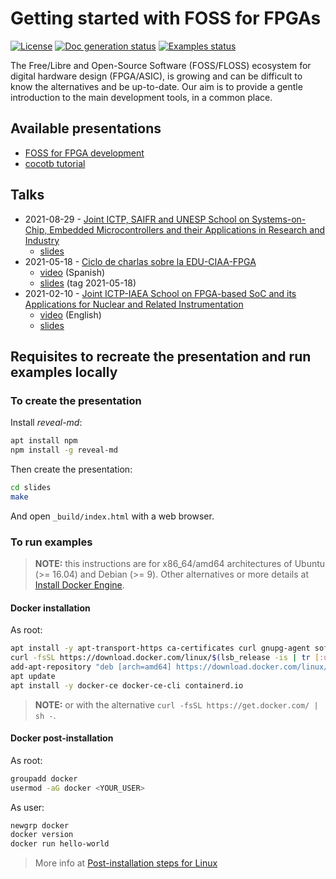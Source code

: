 # Getting started with FOSS for FPGAs

[![License](https://img.shields.io/github/license/rodrigomelo9/FOSS-for-FPGAs.svg?longCache=true)](https://github.com/rodrigomelo9/FOSS-for-FPGAs/blob/main/LICENSE)
[![Doc generation status](https://img.shields.io/github/workflow/status/rodrigomelo9/FOSS-for-FPGAs/doc?longCache=true&label=doc)](https://github.com/rodrigomelo9/FOSS-for-FPGAs/actions/workflows/doc.yml)
[![Examples status](https://img.shields.io/github/workflow/status/rodrigomelo9/FOSS-for-FPGAs/doc?longCache=true&label=examples)](https://github.com/rodrigomelo9/FOSS-for-FPGAs/actions/workflows/examples.yml)

The Free/Libre and Open-Source Software (FOSS/FLOSS) ecosystem for digital hardware design (FPGA/ASIC), is growing and can be difficult to know the alternatives and be up-to-date.
Our aim is to provide a gentle introduction to the main development tools, in a common place.

## Available presentations

* [FOSS for FPGA development](https://rodrigomelo9.github.io/FOSS-for-FPGAs/foss-for-fpga.html)
* [cocotb tutorial](https://rodrigomelo9.github.io/FOSS-for-FPGAs/cocotb.html)

## Talks

* 2021-08-29 - [Joint ICTP, SAIFR and UNESP School on Systems-on-Chip, Embedded Microcontrollers and their Applications in Research and Industry](http://indico.ictp.it/event/9644/other-view?view=ictptimetable)
  * [slides](http://indico.ictp.it/event/9644/session/9/contribution/36/material/slides/0.pdf)
* 2021-05-18 - [Ciclo de charlas sobre la EDU-CIAA-FPGA](https://www.youtube.com/channel/UCmdz7OJ4p64Jh7GRFJqhHqQ)
  * [video](https://www.youtube.com/watch?v=IKDzkQ1zg2g) (Spanish)
  * [slides](https://github.com/rodrigomelo9/FOSS-for-FPGAs/tree/f92dfc4b1e12b47b9e02ebc9f9ad46cd24bb6b98) (tag 2021-05-18)
* 2021-02-10 - [Joint ICTP-IAEA School on FPGA-based SoC and its Applications for Nuclear and Related Instrumentation](http://indico.ictp.it/event/9443/other-view?view=ictptimetable)
  * [video](http://video.ictp.it/WEB/2021/2021_01_25-smr3562/2021_02_10-11_00-smr3562.mp4) (English)
  * [slides](http://indico.ictp.it/event/9443/session/258/contribution/587/material/slides/0.pdf)

## Requisites to recreate the presentation and run examples locally

### To create the presentation

Install *reveal-md*:
```bash
apt install npm
npm install -g reveal-md
```

Then create the presentation:
```bash
cd slides
make
```

And open `_build/index.html` with a web browser.

### To run examples

> **NOTE:** this instructions are for x86_64/amd64 architectures of Ubuntu (>= 16.04) and Debian (>= 9).
> Other alternatives or more details at [Install Docker Engine](https://docs.docker.com/engine/install).

#### Docker installation

As root:
```bash
apt install -y apt-transport-https ca-certificates curl gnupg-agent software-properties-common
curl -fsSL https://download.docker.com/linux/$(lsb_release -is | tr [:upper:] [:lower:])/gpg | sudo apt-key add -
add-apt-repository "deb [arch=amd64] https://download.docker.com/linux/$(lsb_release -is | tr [:upper:] [:lower:]) $(lsb_release -cs) stable"
apt update
apt install -y docker-ce docker-ce-cli containerd.io
```

> **NOTE:** or with the alternative `curl -fsSL https://get.docker.com/ | sh -`.

#### Docker post-installation

As root:
```bash
groupadd docker
usermod -aG docker <YOUR_USER>
```

As user:
```bash
newgrp docker
docker version
docker run hello-world
```

> More info at [Post-installation steps for Linux](https://docs.docker.com/engine/install/linux-postinstall)

